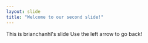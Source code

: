 ```yaml
---
layout: slide
title: "Welcome to our second slide!"
---
```

This is brianchanhl's slide
Use the left arrow to go back!
